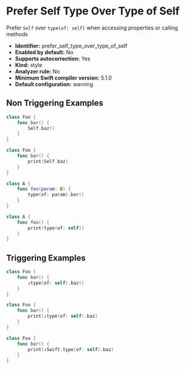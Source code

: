 # Prefer Self Type Over Type of Self

Prefer `Self` over `type(of: self)` when accessing properties or calling methods

* **Identifier:** prefer_self_type_over_type_of_self
* **Enabled by default:** No
* **Supports autocorrection:** Yes
* **Kind:** style
* **Analyzer rule:** No
* **Minimum Swift compiler version:** 5.1.0
* **Default configuration:** warning

## Non Triggering Examples

```swift
class Foo {
    func bar() {
        Self.baz()
    }
}
```

```swift
class Foo {
    func bar() {
        print(Self.baz)
    }
}
```

```swift
class A {
    func foo(param: B) {
        type(of: param).bar()
    }
}
```

```swift
class A {
    func foo() {
        print(type(of: self))
    }
}
```

## Triggering Examples

```swift
class Foo {
    func bar() {
        ↓type(of: self).baz()
    }
}
```

```swift
class Foo {
    func bar() {
        print(↓type(of: self).baz)
    }
}
```

```swift
class Foo {
    func bar() {
        print(↓Swift.type(of: self).baz)
    }
}
```
